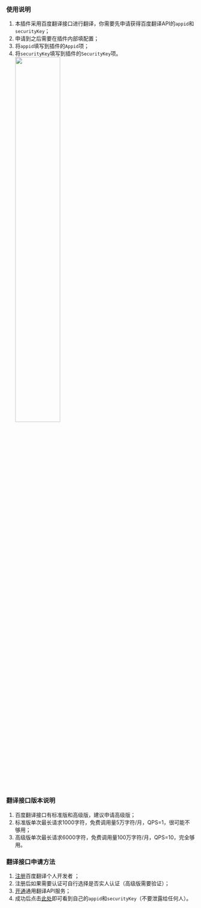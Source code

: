 ### 使用说明
1. 本插件采用百度翻译接口进行翻译，你需要先申请获得百度翻译API的`appid`和`securityKey`；
2. 申请到之后需要在插件内部填配置；
3. 将`appid`填写到插件的`Appid`项；
4. 将`securityKey`填写到插件的`SecurityKey`项。
<a href="[https://t.me/GodMoliibot](https://www.nsloon.com/openloon/import?plugin=https://github.com/Moli-X/Resources/edit/main/Loon/Spotify/Spotify_Lyrics.plugin)"><img src="https://github.com/Moli-X/Resources/raw/main/Icon/Other/Spotify-1.png" width="50%" height="50%"></a>

### 翻译接口版本说明
1. 百度翻译接口有标准版和高级版，建议申请高级版；
2. 标准版单次最长请求1000字符，免费调用量5万字符/月，QPS=1，很可能不够用；
3. 高级版单次最长请求6000字符，免费调用量100万字符/月，QPS=10，完全够用。

### 翻译接口申请方法
1. [注册](http://api.fanyi.baidu.com/register)百度翻译个人开发者 ；
2. 注册后如果需要认证可自行选择是否实人认证（高级版需要验证）；
3. [开通](https://fanyi-api.baidu.com/choose)通用翻译API服务；
4. 成功后点击[此处](http://api.fanyi.baidu.com/manage/developer)即可看到自己的`appid`和`securityKey`（不要泄露给任何人）。
